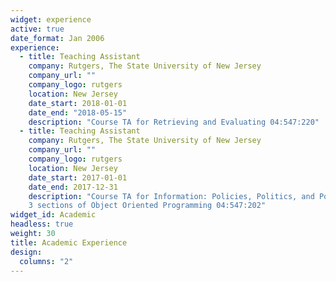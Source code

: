 ```yaml
---
widget: experience
active: true
date_format: Jan 2006
experience:
  - title: Teaching Assistant
    company: Rutgers, The State University of New Jersey
    company_url: ""
    company_logo: rutgers
    location: New Jersey
    date_start: 2018-01-01
    date_end: "2018-05-15"
    description: "Course TA for Retrieving and Evaluating 04:547:220"
  - title: Teaching Assistant
    company: Rutgers, The State University of New Jersey
    company_url: ""
    company_logo: rutgers
    location: New Jersey
    date_start: 2017-01-01
    date_end: 2017-12-31
    description: "Course TA for Information: Policies, Politics, and Power 04:547:400 and
    3 sections of Object Oriented Programming 04:547:202"
widget_id: Academic
headless: true
weight: 30
title: Academic Experience
design:
  columns: "2"
---
```

